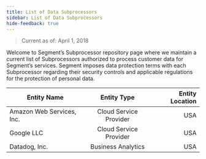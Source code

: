 ```yaml
---
title: List of Data Subprocessors
sidebar: List of Data Subprocessors
hide-feedback: true
---
```


[email]: mailto:legal@segment.com

> Current as of: April 1, 2018

Welcome to Segment’s Subprocessor repository page where we maintain a current list of Subprocessors authorized to process customer data for Segment’s services. Segment imposes data protection terms with each Subprocessor regarding their security controls and applicable regulations for the protection of personal data.

| Entity Name   | Entity Type   | Entity Location  |
| ------------- |:-------------:| ----------------:|
| Amazon Web Services, Inc. | Cloud Service Provider | USA |
| Google LLC | Cloud Service Provider | USA |
| Datadog, Inc. | Business Analytics | USA |
